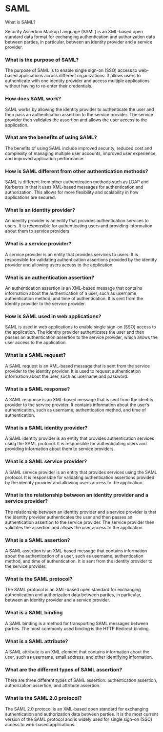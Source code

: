 # SAML

What is SAML?&#x20;

Security Assertion Markup Language (SAML) is an XML-based open standard data format for exchanging authentication and authorization data between parties, in particular, between an identity provider and a service provider.

### What is the purpose of SAML?&#x20;

The purpose of SAML is to enable single sign-on (SSO) access to web-based applications across different organizations. It allows users to authenticate with one identity provider and access multiple applications without having to re-enter their credentials.

### How does SAML work?&#x20;

SAML works by allowing the identity provider to authenticate the user and then pass an authentication assertion to the service provider. The service provider then validates the assertion and allows the user access to the application.

### What are the benefits of using SAML?&#x20;

The benefits of using SAML include improved security, reduced cost and complexity of managing multiple user accounts, improved user experience, and improved application performance.

### How is SAML different from other authentication methods?&#x20;

SAML is different from other authentication methods such as LDAP and Kerberos in that it uses XML-based messages for authentication and authorization. This allows for more flexibility and scalability in how applications are secured.

### What is an identity provider?&#x20;

An identity provider is an entity that provides authentication services to users. It is responsible for authenticating users and providing information about them to service providers.

### What is a service provider?&#x20;

A service provider is an entity that provides services to users. It is responsible for validating authentication assertions provided by the identity provider and allowing users access to the application.

### What is an authentication assertion?&#x20;

An authentication assertion is an XML-based message that contains information about the authentication of a user, such as username, authentication method, and time of authentication. It is sent from the identity provider to the service provider.

### How is SAML used in web applications?&#x20;

SAML is used in web applications to enable single sign-on (SSO) access to the application. The identity provider authenticates the user and then passes an authentication assertion to the service provider, which allows the user access to the application.

### What is a SAML request?&#x20;

A SAML request is an XML-based message that is sent from the service provider to the identity provider. It is used to request authentication information about the user, such as username and password.

### What is a SAML response?&#x20;

A SAML response is an XML-based message that is sent from the identity provider to the service provider. It contains information about the user’s authentication, such as username, authentication method, and time of authentication.

### What is a SAML identity provider?&#x20;

A SAML identity provider is an entity that provides authentication services using the SAML protocol. It is responsible for authenticating users and providing information about them to service providers.

### What is a SAML service provider?&#x20;

A SAML service provider is an entity that provides services using the SAML protocol. It is responsible for validating authentication assertions provided by the identity provider and allowing users access to the application.

### What is the relationship between an identity provider and a service provider?&#x20;

The relationship between an identity provider and a service provider is that the identity provider authenticates the user and then passes an authentication assertion to the service provider. The service provider then validates the assertion and allows the user access to the application.

### What is a SAML assertion?&#x20;

A SAML assertion is an XML-based message that contains information about the authentication of a user, such as username, authentication method, and time of authentication. It is sent from the identity provider to the service provider.

### What is the SAML protocol?&#x20;

The SAML protocol is an XML-based open standard for exchanging authentication and authorization data between parties, in particular, between an identity provider and a service provider.

### What is a SAML binding

A SAML binding is a method for transporting SAML messages between parties. The most commonly used binding is the HTTP Redirect binding.

### What is a SAML attribute?&#x20;

A SAML attribute is an XML element that contains information about the user, such as username, email address, and other identifying information.

### What are the different types of SAML assertion?&#x20;

There are three different types of SAML assertion: authentication assertion, authorization assertion, and attribute assertion.

### What is the SAML 2.0 protocol?&#x20;

The SAML 2.0 protocol is an XML-based open standard for exchanging authentication and authorization data between parties. It is the most current version of the SAML protocol and is widely used for single sign-on (SSO) access to web-based applications.
